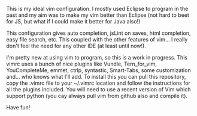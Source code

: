 This is my ideal vim configuration. I mostly used Eclipse to program in the past and my aim was to make my vim better than Eclipse (not hard to beet for JS, but what if I could make it better for Java also!)

This configuration gives auto completion, jsLint on saves, html completion, easy file search, etc. This coupled with the other features of vim... I really don't feel the need for any other IDE (at least until now!).

I'm pretty new at using vim to program, so this is a work in progress. This vimrc uses a bunch of nice plugins like Vundle, Tern_for_vim, YouCompleteMe, emmet, ctrlp, syntastic, Smart-Tabs, some customization and... who knows what I'll add. To install this you can pull this repository, copy the .vimrc file to your ~/.vimrc location and follow the instructions for all the plugins included. You will need to use a recent version of Vim which support python (you cay always pull vim from github also and compile it).

Have fun!

